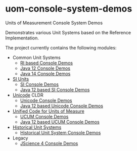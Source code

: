 uom-console-system-demos
=========

Units of Measurement Console System Demos

Demonstrates various Unit Systems based on the Reference Implementation.

The project currently contains the following modules:

- Common Unit Systems
  - [RI based Console Demos](common)
  - [Java 12 Console Demos](common-java12)
  - [Java 14 Console Demos](common-java14)
- [SI Units](https://en.wikipedia.org/wiki/International_System_of_Units)
  - [SI Console Demos](si)
  - [Java 12 based SI Console Demos](si-java12)
- [Unicode](https://de.wikipedia.org/wiki/Unicode) CLDR
  - [Unicode Console Demos](unicode)
  - [Java 12 based Unicode Console Demos](unicode-java12)
- [Unified Code for Units of Measure](http://unitsofmeasure.org)
  - [UCUM Console Demos](ucum)
  - [Java 12 based UCUM Console Demos](ucum-java12)
- [Historical Unit Systems](https://en.wikipedia.org/wiki/History_of_measurement)
  - [Historical Unit System Console Demos](historical)
- Legacy
  - [JScience 4 Console Demos](jscience)
